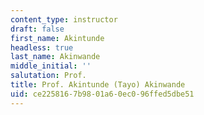 ```yaml
---
content_type: instructor
draft: false
first_name: Akintunde
headless: true
last_name: Akinwande
middle_initial: ''
salutation: Prof.
title: Prof. Akintunde (Tayo) Akinwande
uid: ce225816-7b98-01a6-0ec0-96ffed5dbe51
---
```

